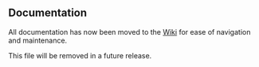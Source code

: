 ## Documentation

All documentation has now been moved to the [Wiki](https://github.com/Pro/dkim-exchange/wiki/Troubleshooting) for ease of navigation and maintenance.

This file will be removed in a future release.
